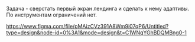 Задача - сверстать первый экран лендинга и сделать к нему адаптивы. По инструментам ограничений нет.

https://www.figma.com/file/pMAizCVz391A8Wm9i07qP6/Untitled?type=design&node-id=0%3A1&mode=design&t=C1WNqYGhBDQMBng0-1
